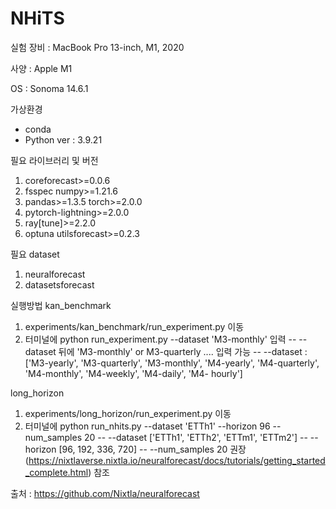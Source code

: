 # NHiTS

실험 장비 : MacBook Pro 13-inch, M1, 2020

사양 : Apple M1

OS : Sonoma 14.6.1

가상환경
- conda
- Python ver : 3.9.21

필요 라이브러리 및 버전
  1. coreforecast>=0.0.6 
  2. fsspec numpy>=1.21.6 
  3. pandas>=1.3.5 torch>=2.0.0 
  4. pytorch-lightning>=2.0.0 
  5. ray[tune]>=2.2.0 
  6. optuna utilsforecast>=0.2.3

필요 dataset
  1. neuralforecast
  2. datasetsforecast

실행방법
  kan_benchmark
  1. experiments/kan_benchmark/run_experiment.py 이동
  2. 터미널에 python run_experiment.py --dataset 'M3-monthly' 입력
     -- --dataset 뒤에 'M3-monthly' or M3-quarterly .... 입력 가능
     -- --dataset : ['M3-yearly', 'M3-quarterly', 'M3-monthly', 'M4-yearly', 'M4-quarterly', 'M4-monthly', 'M4-weekly', 'M4-daily', 'M4-  hourly']
     
  long_horizon
  1. experiments/long_horizon/run_experiment.py 이동
  2. 터미널에 python run_nhits.py --dataset 'ETTh1' --horizon 96 --num_samples 20
     -- --dataset ['ETTh1', 'ETTh2', 'ETTm1', 'ETTm2']
     -- --horizon [96, 192, 336, 720]
     -- --num_samples 20 권장 (https://nixtlaverse.nixtla.io/neuralforecast/docs/tutorials/getting_started_complete.html) 참조

출처 : https://github.com/Nixtla/neuralforecast
